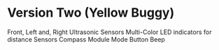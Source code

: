 # Version Two (Yellow Buggy)
Front, Left and, Right Ultrasonic Sensors
Multi-Color LED indicators for distance Sensors
Compass Module
Mode Button
Beep

